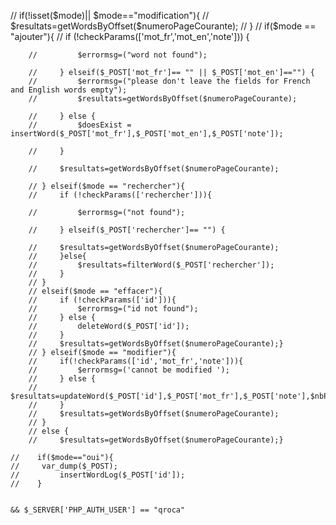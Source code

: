    // if(!isset($mode)|| $mode=="modification"){
        //     $resultats=getWordsByOffset($numeroPageCourante);
        // }
        // if($mode == "ajouter"){
        //     if (!checkParams(['mot_fr','mot_en','note'])) {

        //         $errormsg=("word not found");
            
        //     } elseif($_POST['mot_fr']== "" || $_POST['mot_en']=="") {
        //         $errormsg=("please don't leave the fields for French and English words empty");
        //         $resultats=getWordsByOffset($numeroPageCourante);

        //     } else {
        //         $doesExist = insertWord($_POST['mot_fr'],$_POST['mot_en'],$_POST['note']);
            
        //     }

        //     $resultats=getWordsByOffset($numeroPageCourante);
            
        // } elseif($mode == "rechercher"){
        //     if (!checkParams(['rechercher'])){

        //         $errormsg=("not found");

        //     } elseif($_POST['rechercher']== "") {

        //     $resultats=getWordsByOffset($numeroPageCourante);
        //     }else{
        //         $resultats=filterWord($_POST['rechercher']);
        //     }
        // } 
        // elseif($mode == "effacer"){
        //     if (!checkParams(['id'])){
        //         $errormsg=("id not found");
        //     } else {
        //         deleteWord($_POST['id']);
        //     }
        //     $resultats=getWordsByOffset($numeroPageCourante);}
        // } elseif($mode == "modifier"){
        //     if(!checkParams(['id','mot_fr','note'])){
        //         $errormsg=('cannot be modified ');
        //     } else {
        //         $resultats=updateWord($_POST['id'],$_POST['mot_fr'],$_POST['note'],$nbPagesCourante);
        //     }
        //     $resultats=getWordsByOffset($numeroPageCourante);
        // } 
        // else {
        //     $resultats=getWordsByOffset($numeroPageCourante);}
    
    //    if($mode=="oui"){
    //     var_dump($_POST);
    //         insertWordLog($_POST['id']);
    //    } 


    && $_SERVER['PHP_AUTH_USER'] == "qroca"